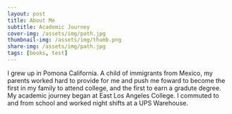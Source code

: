 ```yaml
---
layout: post
title: About Me
subtitle: Academic Journey
cover-img: /assets/img/path.jpg
thumbnail-img: /assets/img/thumb.png
share-img: /assets/img/path.jpg
tags: [books, test]
---
```


I grew up in Pomona California. A child of immigrants from Mexico, my parents worked hard to provide for me and push me foward to become the first in my family to attend college, and the first to earn a gradute degree. 
My academic journey began at East Los Angeles College. I commuted to and from school and worked night shifts at a UPS Warehouse. 

